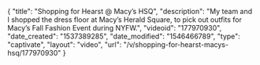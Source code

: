{
    "title": "Shopping for Hearst @ Macy’s HSQ",
    "description": "My team and I shopped the dress floor at Macy’s Herald Square, to pick out outfits for Macy’s Fall Fashion Event during NYFW.",
    "videoid": "177970930",
    "date_created": "1537389285",
    "date_modified": "1546466789",
    "type": "captivate",
    "layout": "video",
    "url": "\/v\/shopping-for-hearst-macys-hsq\/177970930"
}